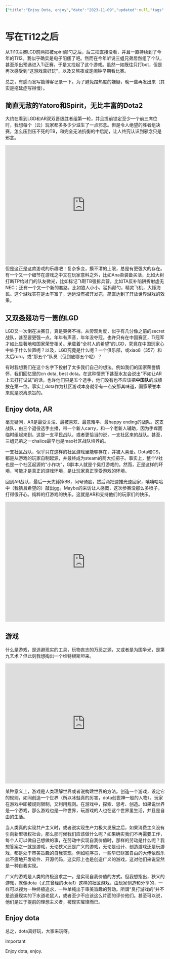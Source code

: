 ```yaml
---
{"title":"Enjoy Dota, enjoy","date":"2023-11-09","updated":null,"tags":["game"],"categories":null,"index_img":null,"archive":null,"password":null,"summary":"写在Ti12之后，dota真好玩，游戏真好。","version":"stable","dg-publish":true,"permalink":"/hugo/diary/ti12/","dgPassFrontmatter":true,"noteIcon":""}
---
```



# 写在Ti12之后

从Ti10决赛LGD前两把被spirit颠勺之后，后三把直接没看，并且一直持续到了今年的Ti12。我似乎确实是电子阳痿了吧。然而在今年听说三蛆兄弟居然组了个队，甚至杀出预选进入Ti正赛，于是又捡起了这个游戏。虽然一如既往只打bot，但是再次感受到“这游戏真好玩”，以及又熬夜或定闹钟早期看比赛。

总之，有感而发写篇博客记录一下。为了避免蹭热度的嫌疑，晚一些再发出来（其实是拖延症写得慢）。

## 简直无敌的Yatoro和Spirit，无比丰富的Dota2

大约在看到LGD和AR双双晋级胜者组第一轮，并且提前锁定至少一个前三席位时，我想每个（云）玩家都多多少少滋生了一点邪念。但是令人绝望的胜者组决赛，怎么压到压不死的TB，和完全无法抗衡的中后期，让人终究认识到邪念只是邪念。

<div style="position: relative; width: 100%; height: 0; padding-bottom: 75%;"><iframe src="https://player.bilibili.com/player.html?aid=875425345&bvid=BV1yN4y167Zp&cid=1320315939&p=1&autoplay=0" scrolling="no" border="0" frameborder="no" framespacing="0" allowfullscreen="true" style="position: absolute; width: 100%; height: 100%; left: 0; top: 0;"> </iframe></div>
但是这正是这款游戏的乐趣吧！复杂多变，摸不清的上限，总是有更强大的存在。有一个又一个细节在游戏之中又在玩家意料之外，比如Ana卖装备买活，比如大树打断TP给过门的队友微光，比如标记飞鞋TB强拆兵营，比如TA反补陷阱折射虚无NEC；还有一个又一个新的套路，比如狼人小小，猛犸颠勺，精灵飞机，大锤海民。这个游戏实在是太丰富了，远远没有被开发完，简直达到了开放世界游戏的效果。

## 又双叒叕功亏一篑的LGD

LGD又一次倒在决赛日，真是哭笑不得。从旁观角度，似乎有几分像之前的secret战队，甚至要更强一点。年年有声音，年年没夺冠。也许只有在中国赛区，Ti冠军才如此显著地和国家荣誉相关。承载着“全村人的希望”的LGD，究竟在中国玩家心中处于什么位置呢？以及，LGD究竟是什么呢？一个俱乐部，或xiao8（357）和太后ruru，或“那五个”队员（但到底哪五个呢）？

有时我想我们在这个名字下投射了太多我们自己的想法。例如我们的国家荣誉情怀，我们回忆里的cn dota, best dota。在这种情景下甚至水友会说出“不如让AR上去打打试试”的话。也许他们只是五个选手，他们没有也不应该把**中国队**的成绩放在第一位。事实上dota作为社区游戏本身就带有一点安那其味道，国家荣誉本来就是脱离原旨的。

## Enjoy dota, AR

毫无疑问，AR是最受关注、最被喜欢、最意难平、最happy ending的战队。这支战队，由三个退役选手主播，带一个新人carry，和一个老新人辅助，因为手痒而临时组起来到。这是一支平民战队，或者更恰当的说，一支社区来的战队。甚至，三蛆兄弟之一chalice最早也是max社区战队培养的。

一支社区战队，似乎只在这样的社区游戏里能够存在，并被人喜爱。Dota和CS，都是从游戏的玩家自制起源，并最终成为steam的两大扛把子。事实上，整个V社也是一个社区起源的“小作坊”，G胖本人就是个臭打游戏的。然而，正是这样的环境，可能才是真正的游戏环境，是让玩家真正享受游戏的环境。

回到AR战队，最后一天先锤掉BB，问号骑脸，然后两把速推光速回家，嘻嘻哈哈中（我猜且希望的）敲出gg。Maybe的采访让人感慨，这次参赛没那么多喷子，打得很开心。纯粹的打游戏的快乐，这就是AR和支持他们的玩家们的快乐。

<div style="position: relative; width: 100%; height: 0; padding-bottom: 75%;"><iframe src="https://player.bilibili.com/player.html?aid=365459259&bvid=BV1b94y1G7YS&cid=1318142931&p=1&autoplay=0" scrolling="no" border="0" frameborder="no" framespacing="0" allowfullscreen="true" style="position: absolute; width: 100%; height: 100%; left: 0; top: 0;"> </iframe></div>

## 游戏

什么是游戏，是逃避现实的工具，玩物丧志的万恶之源，又或者是为国争光，是第九艺术？但此刻我想掏出一个维特根斯坦来。

<div style="position: relative; width: 100%; height: 0; padding-bottom: 75%;"><iframe src="https://player.bilibili.com/player.html?aid=286591629&bvid=BV1Ff4y1972n&cid=219917970&p=1&autoplay=0" scrolling="no" border="0" frameborder="no" framespacing="0" allowfullscreen="true" style="position: absolute; width: 100%; height: 100%; left: 0; top: 0;"> </iframe></div>

某种意义上，游戏是人类理解世界或者说构建世界的方法。创造一个游戏，设定它的规则，如同创造一个世界（所以冰蛙真的厉害，dota创世神一般的人物）。玩家在游戏中即被规则限制，又利用规则。在游戏中，探索、思考、创造。如果说世界是一个游戏，那么游戏也是一种世界，玩游戏的人也在这个世界里生活，并且是自由的生活。

当人类真的实现共产主义时，或者说实现生产力极大发展之后，如果消费主义没有引向新型极权社会，那么那时候我们应该做什么呢？如果确实我们不再需要工作，每个人可以做自己想做的事，在劳动中实现自我价值时，那样的劳动是什么呢？我想答案之一就是游戏，无论狭义还是广义的游戏，无论是设计、创造游戏还是玩游戏，都是处于审美旨趣的自我实现。例如程序员，一些早已财富自由的大佬依然乐此不疲地开发软件、开源代码，这实际上也是创造广义的游戏，这对他们来说显然是一种自我实现。

广义的游戏是人类的终极追求之一，是实现自我价值的方式。但我想指出，狭义的游戏，就像dota（尤其曾经的dota1）这样的社区游戏，由玩家创造和分享的，一样可以视为一种终极追求，一种单纯出于审美旨趣的劳动。所谓“臭打游戏的”并不是逃避现实的下水道老鼠人，或者至少不应该这么片面的评价他们。甚至可以说，他们是过于提前的理想主义者，被现实璀璨而已。

## Enjoy dota

总之，dota真好玩，大家来玩呀。
> [!important]
> Enjoy dota, enjoy.
